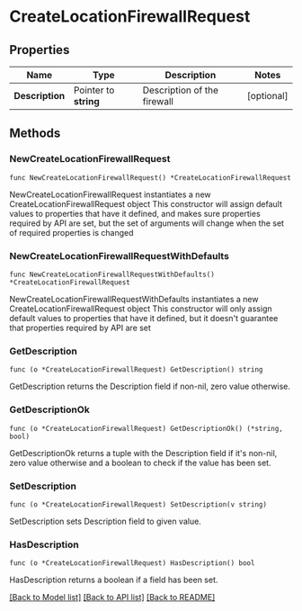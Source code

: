 # CreateLocationFirewallRequest

## Properties

Name | Type | Description | Notes
------------ | ------------- | ------------- | -------------
**Description** | Pointer to **string** | Description of the firewall | [optional] 

## Methods

### NewCreateLocationFirewallRequest

`func NewCreateLocationFirewallRequest() *CreateLocationFirewallRequest`

NewCreateLocationFirewallRequest instantiates a new CreateLocationFirewallRequest object
This constructor will assign default values to properties that have it defined,
and makes sure properties required by API are set, but the set of arguments
will change when the set of required properties is changed

### NewCreateLocationFirewallRequestWithDefaults

`func NewCreateLocationFirewallRequestWithDefaults() *CreateLocationFirewallRequest`

NewCreateLocationFirewallRequestWithDefaults instantiates a new CreateLocationFirewallRequest object
This constructor will only assign default values to properties that have it defined,
but it doesn't guarantee that properties required by API are set

### GetDescription

`func (o *CreateLocationFirewallRequest) GetDescription() string`

GetDescription returns the Description field if non-nil, zero value otherwise.

### GetDescriptionOk

`func (o *CreateLocationFirewallRequest) GetDescriptionOk() (*string, bool)`

GetDescriptionOk returns a tuple with the Description field if it's non-nil, zero value otherwise
and a boolean to check if the value has been set.

### SetDescription

`func (o *CreateLocationFirewallRequest) SetDescription(v string)`

SetDescription sets Description field to given value.

### HasDescription

`func (o *CreateLocationFirewallRequest) HasDescription() bool`

HasDescription returns a boolean if a field has been set.


[[Back to Model list]](../README.md#documentation-for-models) [[Back to API list]](../README.md#documentation-for-api-endpoints) [[Back to README]](../README.md)


